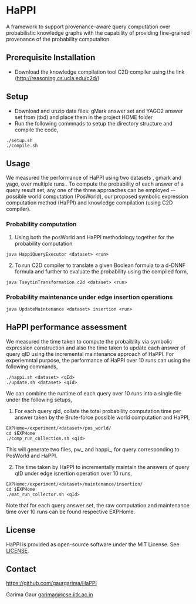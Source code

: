 # HaPPI
A framework to support provenance-aware query computation over probabilistic knowledge graphs with the capability of providing fine-grained provenance of
the probability computaiton.

## Prerequisite Installation

* Download the knowledge compilation tool C2D compiler using the link (http://reasoning.cs.ucla.edu/c2d/)

## Setup

* Download and unzip data files: gMark answer set and YAGO2 answer set from (tbd) and place them in the project HOME folder
* Run the following commnads to setup the directory structure and compile the code,
```
./setup.sh
./compile.sh
```

## Usage

We measured the performance of HaPPI using two datasets <dataset>, gmark and yago, over multiple runs <run>.
To compute the probability of each answer of a query result set, any one of the three approaches can be employed -- possible world computation (PosWorld),
our proposed symbolic expression computation method (HaPPI) and knowledge compilation (using C2D compiler).


### Probability computation

1. Using both the posWorld and HaPPI methodology together for the probability computation
```
java HappiQueryExecutor <dataset> <run>
```
2. To run C2D compiler to translate a given Boolean formula to a d-DNNF formula and further to evaluate the probability using the compiled form,
```
java TseytinTransformation c2d <dataset> <run>
```
### Probability maintenance under edge insertion operations
```
java UpdateMaintenance <dataset> insertion <run>
```

## HaPPI performance assessment

We measured the time taken to compute the probaiblity via symbolic expression construction and also
the time taken to update each answer of query qID using the incremental maintenance approach of HaPPI. 
For experiemntal purpose, the performance of HaPPI over 10 runs can using the following commands,

```
./happi.sh <dataset> <qId>
./update.sh <dataset> <qId>
```
We can combine the runtime of each query over 10 runs into a single file under the following setups,

1. For each query qId, collate the total probability computation time per answer taken by the Brute-force possible world computation and HaPPI,
```
EXPHome=/experiment/<dataset>/pos_world/
cd $EXPHome
./comp_run_collection.sh <qId>
```
This will generate two files, pw_<qID> and happi_<qId>, for query <qId> corresponding to PosWorld and HaPPI. 


2. The time taken by HaPPI to incrementally maintain the answers of query qID under edge isnertion operation over 10 runs,
```
EXPHome:/experiment/<dataset>/maintenance/insertion/
cd $EXPHome
./mat_run_collector.sh <qId>
```
Note that for each query answer set, the raw computation and maintenance time over 10 runs can be found respective EXPHome.

## License

HaPPI is provided as open-source software under the MIT License. See [LICENSE](LICENSE).

## Contact

https://github.com/gaurgarima/HaPPI

Garima Gaur <garimag@cse.iitk.ac.in>
